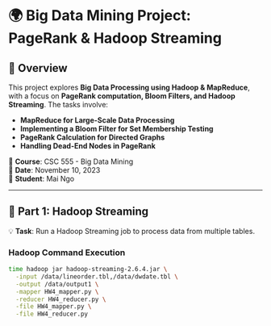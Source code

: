 # 🌍 Big Data Mining Project: PageRank & Hadoop Streaming  

## 📜 Overview  
This project explores **Big Data Processing using Hadoop & MapReduce**, with a focus on **PageRank computation, Bloom Filters, and Hadoop Streaming**. The tasks involve:  
- **MapReduce for Large-Scale Data Processing**  
- **Implementing a Bloom Filter for Set Membership Testing**  
- **PageRank Calculation for Directed Graphs**  
- **Handling Dead-End Nodes in PageRank**  

📌 **Course**: CSC 555 - Big Data Mining  
📌 **Date**: November 10, 2023  
📌 **Student**: Mai Ngo  

---

## 🚀 Part 1: Hadoop Streaming  

💡 **Task**: Run a Hadoop Streaming job to process data from multiple tables.  

### **Hadoop Command Execution**  
```bash
time hadoop jar hadoop-streaming-2.6.4.jar \
  -input /data/lineorder.tbl,/data/dwdate.tbl \
  -output /data/output1 \
  -mapper HW4_mapper.py \
  -reducer HW4_reducer.py \
  -file HW4_mapper.py \
  -file HW4_reducer.py
